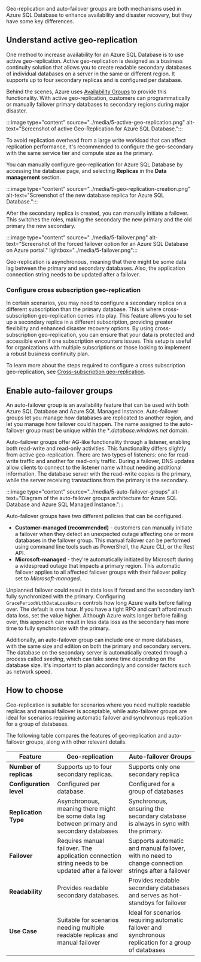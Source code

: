 Geo-replication and auto-failover groups are both mechanisms used in Azure SQL Database to enhance availability and disaster recovery, but they have some key differences.

## Understand active geo-replication

One method to increase availability for an Azure SQL Database is to use active geo-replication. Active geo-replication is designed as a business continuity solution that allows you to create readable secondary databases of individual databases on a server in the same or different region. It supports up to four secondary replicas and is configured per database.

Behind the scenes, Azure uses [Availability Groups](/sql/database-engine/availability-groups/windows/overview-of-always-on-availability-groups-sql-server) to provide this functionality. With active geo-replication, customers can programmatically or manually failover primary databases to secondary regions during major disaster.

:::image type="content" source="../media/5-active-geo-replication.png" alt-text="Screenshot of active Geo-Replication for Azure SQL Database.":::

To avoid replication overhead from a large write workload that can affect replication performance, it's recommended to configure the geo-secondary with the same service tier and compute size as the primary.

You can manually configure geo-replication for Azure SQL Database by accessing the database page, and selecting **Replicas** in the **Data management** section.

:::image type="content" source="../media/5-geo-replication-creation.png" alt-text="Screenshot of the new database replica for Azure SQL Database.":::

After the secondary replica is created, you can manually initiate a failover. This switches the roles, making the secondary the new primary and the old primary the new secondary.

:::image type="content" source="../media/5-failover.png" alt-text="Screenshot of the forced failover option for an Azure SQL Database on Azure portal." lightbox="../media/5-failover.png":::

Geo-replication is asynchronous, meaning that there might be some data lag between the primary and secondary databases. Also, the application connection string needs to be updated after a failover.

### Configure cross subscription geo-replication

In certain scenarios, you may need to configure a secondary replica on a different subscription than the primary database. This is where cross-subscription geo-replication comes into play. This feature allows you to set up a secondary replica in a different subscription, providing greater flexibility and enhanced disaster recovery options. By using cross-subscription geo-replication, you can ensure that your data is protected and accessible even if one subscription encounters issues. This setup is useful for organizations with multiple subscriptions or those looking to implement a robust business continuity plan.

To learn more about the steps required to configure a cross subscription geo-replication, see [Cross-subscription geo-replication](/azure/azure-sql/database/active-geo-replication-overview?view=azuresql#cross-subscription-geo-replication).

## Enable auto-failover groups

An auto-failover group is an availability feature that can be used with both Azure SQL Database and Azure SQL Managed Instance. Auto-failover groups let you manage how databases are replicated to another region, and let you manage how failover could happen. The name assigned to the auto-failover group must be unique within the **.database.windows.net* domain.

Auto-failover groups offer AG-like functionality through a listener, enabling both read-write and read-only activities. This functionality differs slightly from active geo-replication. There are two types of listeners: one for read-write traffic and another for read-only traffic. During a failover, DNS updates allow clients to connect to the listener name without needing additional information. The database server with the read-write copies is the primary, while the server receiving transactions from the primary is the secondary.

:::image type="content" source="../media/5-auto-failover-groups" alt-text="Diagram of the auto-failover groups architecture for Azure SQL Database and Azure SQL Managed Instance.":::

Auto-failover groups have two different policies that can be configured.

- **Customer-managed (recommended)** - customers can manually initiate a failover when they detect an unexpected outage affecting one or more databases in the failover group. This manual failover can be performed using command line tools such as PowerShell, the Azure CLI, or the Rest API.
- **Microsoft-managed** - they're automatically initiated by Microsoft during a widespread outage that impacts a primary region. This automatic failover applies to all affected failover groups with their failover policy set to *Microsoft-managed*. 

Unplanned failover could result in data loss if forced and the secondary isn't fully synchronized with the primary. Configuring `GracePeriodWithDataLossHours` controls how long Azure waits before failing over. The default is one hour. If you have a tight RPO and can't afford much data loss, set the value higher. Although Azure waits longer before failing over, this approach can result in less data loss as the secondary has more time to fully synchronize with the primary.

Additionally, an auto-failover group can include one or more databases, with the same size and edition on both the primary and secondary servers. The database on the secondary server is automatically created through a process called *seeding*, which can take some time depending on the database size. It's important to plan accordingly and consider factors such as network speed.

## How to choose

Geo-replication is suitable for scenarios where you need multiple readable replicas and manual failover is acceptable, while auto-failover groups are ideal for scenarios requiring automatic failover and synchronous replication for a group of databases.

The following table compares the features of geo-replication and auto-failover groups, along with other relevant details.

| Feature| Geo-replication| Auto-failover Groups|
|-----|-------|--------|
| **Number of replicas**| Supports up to four secondary replicas.| Supports only one secondary replica|
| **Configuration level**| Configured per database.| Configured for a group of databases|
| **Replication Type**| Asynchronous, meaning there might be some data lag between primary and secondary databases| Synchronous, ensuring the secondary database is always in sync with the primary.|
| **Failover**| Requires manual failover. The application connection string needs to be updated after a failover| Supports automatic and manual failover, with no need to change connection strings after a failover|
| **Readability**| Provides readable secondary databases.| Provides readable secondary databases and serves as hot-standbys for failover|
| **Use Case**| Suitable for scenarios needing multiple readable replicas and manual failover | Ideal for scenarios requiring automatic failover and synchronous replication for a group of databases |
